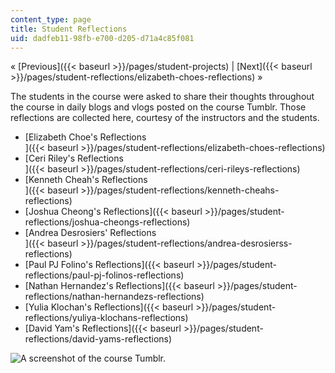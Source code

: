 ```yaml
---
content_type: page
title: Student Reflections
uid: dadfeb11-98fb-e700-d205-d71a4c85f081
---
```


« [Previous]({{< baseurl >}}/pages/student-projects) | [Next]({{< baseurl >}}/pages/student-reflections/elizabeth-choes-reflections) »

The students in the course were asked to share their thoughts throughout the course in daily blogs and vlogs posted on the course Tumblr. Those reflections are collected here, courtesy of the instructors and the students.

*   [Elizabeth Choe's Reflections  
    ]({{< baseurl >}}/pages/student-reflections/elizabeth-choes-reflections)
*   [Ceri Riley's Reflections  
    ]({{< baseurl >}}/pages/student-reflections/ceri-rileys-reflections)
*   [Kenneth Cheah's Reflections  
    ]({{< baseurl >}}/pages/student-reflections/kenneth-cheahs-reflections)
*   [Joshua Cheong's Reflections]({{< baseurl >}}/pages/student-reflections/joshua-cheongs-reflections)
*   [Andrea Desrosiers' Reflections  
    ]({{< baseurl >}}/pages/student-reflections/andrea-desrosierss-reflections)
*   [Paul PJ Folino's Reflections]({{< baseurl >}}/pages/student-reflections/paul-pj-folinos-reflections)
*   [Nathan Hernandez's Reflections]({{< baseurl >}}/pages/student-reflections/nathan-hernandezs-reflections)
*   [Yulia Klochan's Reflections]({{< baseurl >}}/pages/student-reflections/yuliya-klochans-reflections)
*   [David Yam's Reflections]({{< baseurl >}}/pages/student-reflections/david-yams-reflections)

![A screenshot of the course Tumblr.](BASEURL_PLACEHOLDER/resources/reflections-screenshot)